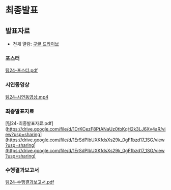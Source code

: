# 최종발표

## 발표자료
- 전체 열람: [구글 드라이브](https://drive.google.com/drive/folders/1o5XQvT6dadLZHN7DmaMO649vmjA76ieR?usp=sharing)

### 포스터
[팀24-포스터.pdf]()

### 시연동영상
[팀24-시연동영상.mp4](https://drive.google.com/file/d/1TqKWvC_4n-RmWddIWzbPYjJTP6oUwXBY/view?usp=sharing)

### 최종발표자료
[팀24-최종발표자료.pdf](https://drive.google.com/file/d/1DrKCezF8PtANaUz0tbKqH2k3LJ6Xv4aR/view?usp=sharing](https://drive.google.com/file/d/1ErSdPIbUXKfdsXs29k_0gF1bzd17_1SG/view?usp=sharing](https://drive.google.com/file/d/1ErSdPIbUXKfdsXs29k_0gF1bzd17_1SG/view?usp=sharing)

### 수행결과보고서
[팀24-수행결과보고서.pdf](https://drive.google.com/file/d/1DrKCezF8PtANaUz0tbKqH2k3LJ6Xv4aR/view?usp=sharing)
